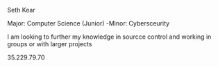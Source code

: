 Seth Kear

Major: Computer Science (Junior)
-Minor: Cybersceurity

I am looking to further my knowledge in sourcce control and working in groups or with larger projects

35.229.79.70 

